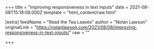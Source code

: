 
+++
title = "Improving responsiveness in text inputs"
date = 2021-08-08T15:18:08.000Z
template = "html_content/raw.html"

[extra]
feedName = "Read the Tea Leaves"
author = "Nolan Lawson"
originalLink = "https://nolanlawson.com/2021/08/08/improving-responsiveness-in-text-inputs/"
raw = ""

+++


